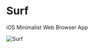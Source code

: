 Surf
====

iOS Minimalist Web Browser App

![Surf](https://raw.githubusercontent.com/sapanbhuta/Surf/slide/Screenshots/iPhone6.jpeg)
